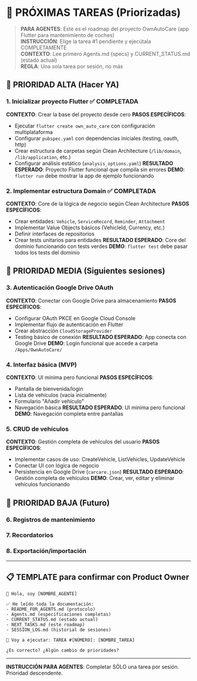 # 🎯 PRÓXIMAS TAREAS (Priorizadas)

> **PARA AGENTES**: Este es el roadmap del proyecto OwnAutoCare (app Flutter para mantenimiento de coches)  
> **INSTRUCCIÓN**: Elige la tarea #1 pendiente y ejecútala COMPLETAMENTE  
> **CONTEXTO**: Lee primero Agents.md (specs) y CURRENT_STATUS.md (estado actual)  
> **REGLA**: Una sola tarea por sesión, no más

## 🥇 PRIORIDAD ALTA (Hacer YA)

### 1. **Inicializar proyecto Flutter** ✅ **COMPLETADA**
**CONTEXTO**: Crear la base del proyecto desde cero
**PASOS ESPECÍFICOS**:
- Ejecutar `flutter create own_auto_care` con configuración multiplataforma
- Configurar `pubspec.yaml` con dependencias iniciales (testing, oauth, http)
- Crear estructura de carpetas según Clean Architecture (`/lib/domain`, `/lib/application`, etc.)
- Configurar análisis estático (`analysis_options.yaml`)
**RESULTADO ESPERADO**: Proyecto Flutter funcional que compila sin errores
**DEMO**: `flutter run` debe mostrar la app de ejemplo funcionando

### 2. **Implementar estructura Domain** ✅ **COMPLETADA**
**CONTEXTO**: Core de la lógica de negocio según Clean Architecture
**PASOS ESPECÍFICOS**:
- Crear entidades: `Vehicle`, `ServiceRecord`, `Reminder`, `Attachment`
- Implementar Value Objects básicos (VehicleId, Currency, etc.)
- Definir interfaces de repositorios
- Crear tests unitarios para entidades
**RESULTADO ESPERADO**: Core del dominio funcionando con tests verdes
**DEMO**: `flutter test` debe pasar todos los tests del dominio

## 🥈 PRIORIDAD MEDIA (Siguientes sesiones)

### 3. **Autenticación Google Drive OAuth**
**CONTEXTO**: Conectar con Google Drive para almacenamiento
**PASOS ESPECÍFICOS**:
- Configurar OAuth PKCE en Google Cloud Console
- Implementar flujo de autenticación en Flutter
- Crear abstracción `CloudStorageProvider`
- Testing básico de conexión
**RESULTADO ESPERADO**: App conecta con Google Drive
**DEMO**: Login funcional que accede a carpeta `/Apps/OwnAutoCare/`

### 4. **Interfaz básica (MVP)**
**CONTEXTO**: UI mínima pero funcional
**PASOS ESPECÍFICOS**:
- Pantalla de bienvenida/login
- Lista de vehículos (vacía inicialmente)
- Formulario "Añadir vehículo"
- Navegación básica
**RESULTADO ESPERADO**: UI mínima pero funcional
**DEMO**: Navegación completa entre pantallas

### 5. **CRUD de vehículos**
**CONTEXTO**: Gestión completa de vehículos del usuario
**PASOS ESPECÍFICOS**:
- Implementar casos de uso: CreateVehicle, ListVehicles, UpdateVehicle
- Conectar UI con lógica de negocio
- Persistencia en Google Drive (`carcare.json`)
**RESULTADO ESPERADO**: Gestión completa de vehículos
**DEMO**: Crear, ver, editar y eliminar vehículos funcionando

## 🥉 PRIORIDAD BAJA (Futuro)

### 6. **Registros de mantenimiento**
### 7. **Recordatorios**
### 8. **Exportación/importación**

---

## 📋 TEMPLATE para confirmar con Product Owner

```
👋 Hola, soy [NOMBRE_AGENTE]

✅ He leído toda la documentación:
- README_FOR_AGENTS.md (protocolo)
- Agents.md (especificaciones completas)
- CURRENT_STATUS.md (estado actual)  
- NEXT_TASKS.md (este roadmap)
- SESSION_LOG.md (historial de sesiones)

🎯 Voy a ejecutar: TAREA #[NÚMERO]: [NOMBRE_TAREA]

¿Es correcto? ¿Algún cambio de prioridades?
```

---
**INSTRUCCIÓN PARA AGENTES**: Completar SÓLO una tarea por sesión. Prioridad descendente.